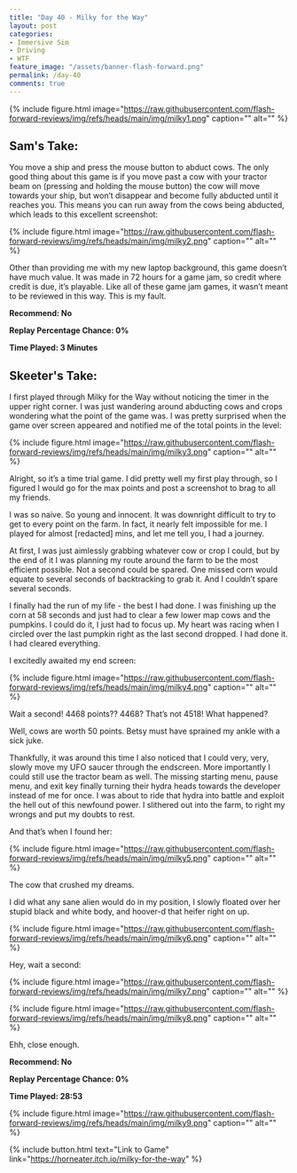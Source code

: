 ```yaml
---
title: "Day 40 - Milky for the Way"
layout: post
categories:
- Immersive Sim
- Driving
- WTF
feature_image: "/assets/banner-flash-forward.png"
permalink: /day-40
comments: true
---
```


{% include figure.html image="https://raw.githubusercontent.com/flash-forward-reviews/img/refs/heads/main/img/milky1.png" caption="" alt="" %}

## Sam's Take:

You move a ship and press the mouse button to abduct cows. The only good thing about this game is if you move past a cow with your tractor beam on (pressing and holding the mouse button) the cow will move towards your ship, but won’t disappear and become fully abducted until it reaches you. This means you can run away from the cows being abducted, which leads to this excellent screenshot:

{% include figure.html image="https://raw.githubusercontent.com/flash-forward-reviews/img/refs/heads/main/img/milky2.png" caption="" alt="" %}

Other than providing me with my new laptop background, this game doesn’t have much value. It was made in 72 hours for a game jam, so credit where credit is due, it’s playable. Like all of these game jam games, it wasn’t meant to be reviewed in this way. This is my fault.

**Recommend: No**

**Replay Percentage Chance: 0%**

**Time Played: 3 Minutes**

## Skeeter's Take:

I first played through Milky for the Way without noticing the timer in the upper right corner. I was just wandering around abducting cows and crops wondering what the point of the game was. 
I was pretty surprised when the game over screen appeared and notified me of the total points in the level:

{% include figure.html image="https://raw.githubusercontent.com/flash-forward-reviews/img/refs/heads/main/img/milky3.png" caption="" alt="" %}

Alright, so it’s a time trial game. I did pretty well my first play through, so I figured I would go for the max points and post a screenshot to brag to all my friends. 

I was so naive. So young and innocent. 
It was downright difficult to try to get to every point on the farm. In fact, it nearly felt impossible for me. I played for almost [redacted] mins, and let me tell you, I had a journey. 

At first, I was just aimlessly grabbing whatever cow or crop I could, but by the end of it I was planning my route around the farm to be the most efficient possible. Not a second could be spared. One missed corn would equate to several seconds of backtracking to grab it. And I couldn’t spare several seconds. 

I finally had the run of my life - the best I had done. I was finishing up the corn at 58 seconds and just had to clear a few lower map cows and the pumpkins. I could do it, I just had to focus up. My heart was racing when I circled over the last pumpkin right as the last second dropped. 
I had done it. I had cleared everything. 

I excitedly awaited my end screen:

{% include figure.html image="https://raw.githubusercontent.com/flash-forward-reviews/img/refs/heads/main/img/milky4.png" caption="" alt="" %}

Wait a second! 4468 points?? 4468? That’s not 4518! What happened? 

Well, cows are worth 50 points. 
Betsy must have sprained my ankle with a sick juke. 

Thankfully, it was around this time I also noticed that I could very, very, slowly move my UFO saucer through the endscreen. More importantly I could still use the tractor beam as well. The missing starting menu, pause menu, and exit key finally turning their hydra heads towards the developer instead of me for once. I was about to ride that hydra into battle and exploit the hell out of this newfound power. 
I slithered out into the farm, to right my wrongs and put my doubts to rest. 

And that’s when I found her: 

{% include figure.html image="https://raw.githubusercontent.com/flash-forward-reviews/img/refs/heads/main/img/milky5.png" caption="" alt="" %}

The cow that crushed my dreams. 

I did what any sane alien would do in my position, I slowly floated over her stupid black and white body, and hoover-d that heifer right on up.

{% include figure.html image="https://raw.githubusercontent.com/flash-forward-reviews/img/refs/heads/main/img/milky6.png" caption="" alt="" %}

Hey, wait a second:

{% include figure.html image="https://raw.githubusercontent.com/flash-forward-reviews/img/refs/heads/main/img/milky7.png" caption="" alt="" %}

{% include figure.html image="https://raw.githubusercontent.com/flash-forward-reviews/img/refs/heads/main/img/milky8.png" caption="" alt="" %}

Ehh, close enough. 

**Recommend: No**

**Replay Percentage Chance: 0%**

**Time Played: 28:53**

{% include figure.html image="https://raw.githubusercontent.com/flash-forward-reviews/img/refs/heads/main/img/milky9.png" caption="" alt="" %}

{% include button.html text="Link to Game" link="https://horneater.itch.io/milky-for-the-way" %}